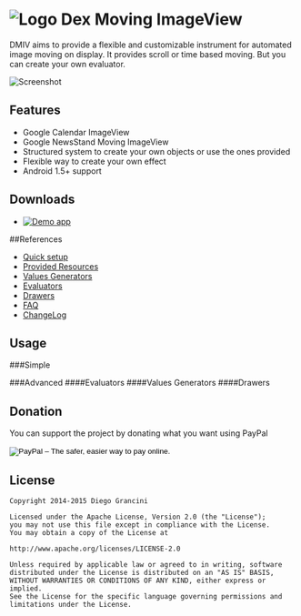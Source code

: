 # ![Logo](https://github.com/dexlex/DexMovingImageView/raw//master/ic_launcher.png) Dex Moving ImageView

DMIV aims to provide a flexible and customizable instrument for automated image moving on display. It provides scroll or time based moving. But you can create your own evaluator.

![Screenshot](https://github.com/dexlex/DexMovingImageView/raw/master/dmiv_screenshot.gif)

## Features
 * Google Calendar ImageView
 * Google NewsStand Moving ImageView
 * Structured system to create your own objects or use the ones provided
 * Flexible way to create your own effect
 * Android 1.5+ support

## Downloads
 * [![Demo app](https://github.com/dexlex/DexMovingImageView/raw/master/android-app-on-google-play,png)](https://play.google.com/store/apps/details?id=it.dex.movingimageview)

##References
* [Quick setup](https://github.com/dexlex/DexMovingImageView/wiki/Quinck-Setup)
* [Provided Resources](https://github.com/dexlex/DexMovingImageView/wiki/Provided-Resources)
* [Values Generators](https://github.com/dexlex/DexMovingImageView/wiki/Values-Generators)
* [Evaluators](https://github.com/dexlex/DexMovingImageView/wiki/Evaluators)
* [Drawers](https://github.com/dexlex/DexMovingImageView/wiki/Drawers)
* [FAQ](https://github.com/dexlex/DexMovingImageView/wiki/FAQ)
* [ChangeLog](https://github.com/dexlex/DexMovingImageView/wiki/ChangeLog)

## Usage

###Simple

###Advanced
####Evaluators
####Values Generators
####Drawers

## Donation
You can support the project by donating what you want using PayPal

<form action="https://www.paypal.com/cgi-bin/webscr" method="post" target="_top">
<input type="hidden" name="cmd" value="_s-xclick">
<input type="hidden" name="hosted_button_id" value="JBJ7MKZ3U5KBY">
<input type="image" src="https://www.paypalobjects.com/en_US/GB/i/btn/btn_donateCC_LG.gif" border="0" name="submit" alt="PayPal – The safer, easier way to pay online.">
<img alt="" border="0" src="https://www.paypalobjects.com/it_IT/i/scr/pixel.gif" width="1" height="1">
</form>


## License

    Copyright 2014-2015 Diego Grancini

	Licensed under the Apache License, Version 2.0 (the "License");
	you may not use this file except in compliance with the License.
	You may obtain a copy of the License at

    http://www.apache.org/licenses/LICENSE-2.0

	Unless required by applicable law or agreed to in writing, software
	distributed under the License is distributed on an "AS IS" BASIS,
	WITHOUT WARRANTIES OR CONDITIONS OF ANY KIND, either express or implied.
	See the License for the specific language governing permissions and
	limitations under the License.